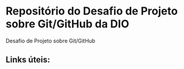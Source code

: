 # Repositório do Desafio de Projeto sobre Git/GitHub da DIO
Desafio de Projeto sobre Git/GitHub


## Links úteis:
